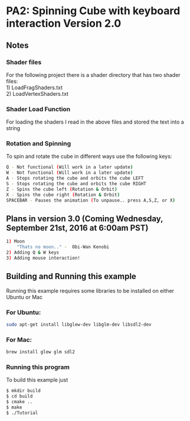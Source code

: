 # PA2: Spinning Cube with keyboard interaction Version 2.0

## Notes

### Shader files
For the following project there is a shader directory that has two shader files: <br> 
    1) LoadFragShaders.txt <br>
    2) LoadVertexShaders.txt <br>

### Shader Load Function
For loading the shaders I read in the above files and stored the text into a string

### Rotation and Spinning
To spin and rotate the cube in different ways use the following keys:
```bash
Q - Not functional (Will work in a later update)
W - Not functional (Will work in a later update)
A - Stops rotating the cube and orbits the cube LEFT
S - Stops rotating the cube and orbits the cube RIGHT
Z - Spins the cube left (Rotation & Orbit)
X - Spins the cube right (Rotation & Orbit)
SPACEBAR - Pauses the animation (To unpause.. press A,S,Z, or X)
```

## Plans in version 3.0 (Coming Wednesday, September 21st, 2016 at 6:00am PST)
```bash
1) Moon 
    "Thats no moon.." -  Obi-Wan Kenobi 
2) Adding Q & W keys 
3) Adding mouse interaction! 
```

## Building and Running this example
Running this example requires some libraries to be installed on either Ubuntu or Mac 

### For Ubuntu:
```bash
sudo apt-get install libglew-dev libglm-dev libsdl2-dev
```

### For Mac:
```bash
brew install glew glm sdl2
```

### Running this program
To build this example just
```bash
$ mkdir build
$ cd build
$ cmake ..
$ make
$ ./Tutorial
```

